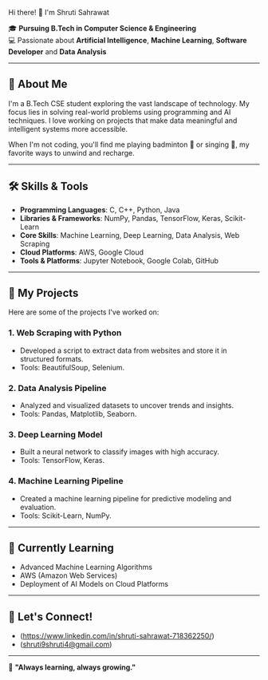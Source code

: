 Hi there! 👋 I'm Shruti Sahrawat  

🎓 **Pursuing B.Tech in Computer Science & Engineering**  
💻 Passionate about **Artificial Intelligence**, **Machine Learning**, **Software Developer** and **Data Analysis**  

---

## 🚀 About Me  
I'm a B.Tech CSE student exploring the vast landscape of technology. My focus lies in solving real-world problems using programming and AI techniques. I love working on projects that make data meaningful and intelligent systems more accessible.  

When I'm not coding, you'll find me playing badminton 🏸 or singing 🎤, my favorite ways to unwind and recharge.  

---

## 🛠️ Skills & Tools  
- **Programming Languages**: C, C++, Python, Java  
- **Libraries & Frameworks**: NumPy, Pandas, TensorFlow, Keras, Scikit-Learn  
- **Core Skills**: Machine Learning, Deep Learning, Data Analysis, Web Scraping  
- **Cloud Platforms**: AWS, Google Cloud  
- **Tools & Platforms**: Jupyter Notebook, Google Colab, GitHub  

---

## 📂 My Projects  
Here are some of the projects I've worked on:  

### 1. **Web Scraping with Python**  
- Developed a script to extract data from websites and store it in structured formats.  
- Tools: BeautifulSoup, Selenium.  

### 2. **Data Analysis Pipeline**  
- Analyzed and visualized datasets to uncover trends and insights.  
- Tools: Pandas, Matplotlib, Seaborn.  

### 3. **Deep Learning Model**  
- Built a neural network to classify images with high accuracy.  
- Tools: TensorFlow, Keras.  

### 4. **Machine Learning Pipeline**  
- Created a machine learning pipeline for predictive modeling and evaluation.  
- Tools: Scikit-Learn, NumPy.  

---

## 🌱 Currently Learning  
- Advanced Machine Learning Algorithms  
- AWS (Amazon Web Services)  
- Deployment of AI Models on Cloud Platforms  

---

## 🤝 Let's Connect!  
- (https://www.linkedin.com/in/shruti-sahrawat-718362250/) 
- (shruti9shruti4@gmail.com)

---

🌟 **"Always learning, always growing."**
